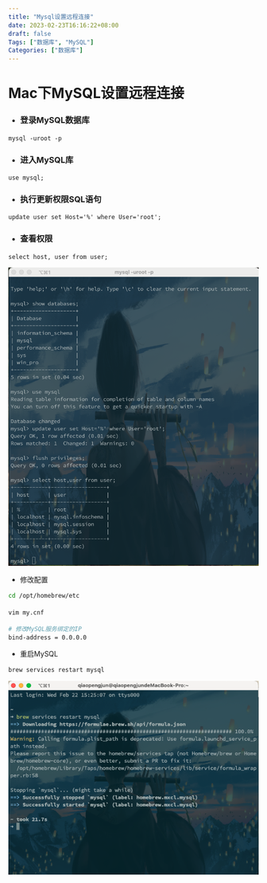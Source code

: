 ```yaml
---
title: "Mysql设置远程连接"
date: 2023-02-23T16:16:22+08:00
draft: false
Tags: ["数据库", "MySQL"]
Categories: ["数据库"] 
---
```


# Mac下MySQL设置远程连接

- ### 登录MySQL数据库

```mysql
mysql -uroot -p
```

- ### 进入MySQL库

```mysql
use mysql;
```

- ### 执行更新权限SQL语句

```mysql
update user set Host='%' where User='root';
```

- ### 查看权限

```mysql
select host, user from user;
```

![](https://raw.githubusercontent.com/qiaopengjun5162/blogpicgo/master/img/202302221041404.png)

- 修改配置

```bash
cd /opt/homebrew/etc
 
vim my.cnf

# 修改MySQL服务绑定的IP
bind-address = 0.0.0.0
```

- 重启MySQL

```bash
brew services restart mysql
```

![](https://raw.githubusercontent.com/qiaopengjun5162/blogpicgo/master/img/202302221534041.png)
